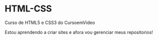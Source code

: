 # HTML-CSS
 Curso de HTML5 e CSS3 do CursoemVideo

 Estou aprendendo a criar sites e afora vou gerenciar meus repositorios!
